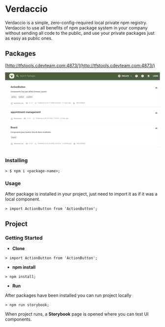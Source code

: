 # Verdaccio

Verdaccio is a simple, zero-config-required local private npm registry.  Verdaccio  to use 
all benefits of npm package system in your company without sending all code to the public,
and use your private packages just as easy as public ones.

## Packages

[http://tfstools.cdevteam.com:4873/](http://tfstools.cdevteam.com:4873/)

![verdaccio](../../../images/verdaccio.png)

### Installing
```
> $ npm i <package-name>;
```
### Usage

After package is installed in your project, just need to import it as if it was a local component.
```
> import ActionButton from 'ActionButton';
```

## Project

### Getting Started

* **Clone**

```
> import ActionButton from 'ActionButton';
```

* **npm install**

```
> npm install;
```

* **Run**

After packages have been installed you can run project locally

```
> npm run storybook;
```

When project runs, a **Storybook** page is opened where you can test UI components.
